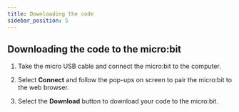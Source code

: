 ```yaml
---
title: Downloading the code
sidebar_position: 5
---
```


## Downloading the code to the micro:bit

1. Take the micro USB cable and connect the micro:bit to the computer.

2. Select **Connect** and follow the pop-ups on screen to pair the micro:bit to the web browser.

3. Select the **Download** button to download your code to the micro:bit.